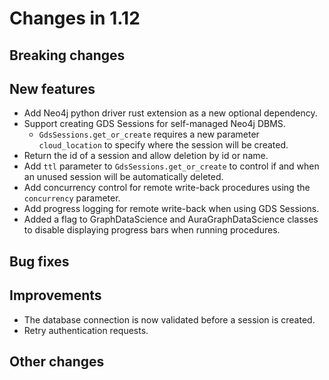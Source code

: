 # Changes in 1.12


## Breaking changes


## New features

* Add Neo4j python driver rust extension as a new optional dependency.
* Support creating GDS Sessions for self-managed Neo4j DBMS.
  * `GdsSessions.get_or_create` requires a new parameter `cloud_location` to specify where the session will be created.
* Return the id of a session and allow deletion by id or name.
* Add `ttl` parameter to `GdsSessions.get_or_create` to control if and when an unused session will be automatically deleted.
* Add concurrency control for remote write-back procedures using the `concurrency` parameter.
* Add progress logging for remote write-back when using GDS Sessions.
* Added a flag to GraphDataScience and AuraGraphDataScience classes to disable displaying progress bars when running procedures.

## Bug fixes


## Improvements

* The database connection is now validated before a session is created.
* Retry authentication requests.

## Other changes
